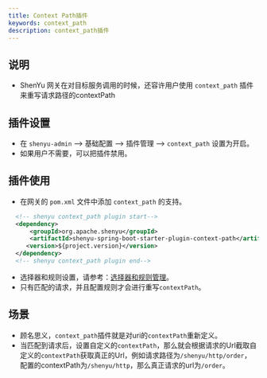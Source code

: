 ```yaml
---
title: Context Path插件
keywords: context_path
description: context_path插件
---
```


## 说明

* ShenYu 网关在对目标服务调用的时候，还容许用户使用 `context_path` 插件来重写请求路径的contextPath

## 插件设置

-  在 `shenyu-admin` --> 基础配置 --> 插件管理 --> `context_path` 设置为开启。
-  如果用户不需要，可以把插件禁用。

## 插件使用
- 在网关的 `pom.xml` 文件中添加 `context_path` 的支持。

```xml
  <!-- shenyu context_path plugin start-->
  <dependency>
      <groupId>org.apache.shenyu</groupId>
      <artifactId>shenyu-spring-boot-starter-plugin-context-path</artifactId>
     <version>${project.version}</version>
  </dependency>
  <!-- shenyu context_path plugin end-->
```

- 选择器和规则设置，请参考：[选择器和规则管理](../selector-and-rule)。
- 只有匹配的请求，并且配置规则才会进行重写`contextPath`。

## 场景

* 顾名思义，`context_path`插件就是对uri的`contextPath`重新定义。
* 当匹配到请求后，设置自定义的`contextPath`，那么就会根据请求的Url截取自定义的`contextPath`获取真正的Url，例如请求路径为`/shenyu/http/order`，
  配置的contextPath为`/shenyu/http`，那么真正请求的url为`/order`。
